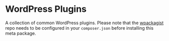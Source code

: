 # WordPress Plugins

A collection of common WordPress plugins. Please note that the [wpackagist](https://wpackagist.org/) repo needs to be configured in your `composer.json` before installing this meta package.
